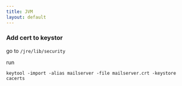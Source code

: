 ```yaml
---
title: JVM 
layout: default
---
```

### Add cert to keystor

go to `/jre/lib/security`

run
```
keytool -import -alias mailserver -file mailserver.crt -keystore cacerts
```

